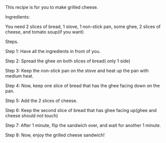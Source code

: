 This recipe is for you to make grilled cheese. 

Ingredients: 

You need 2 slices of bread,
1 stove,
1 non-stick pan,
some ghee,
2 slices of cheese,
and tomato soup(if you want)

Steps. 

Step 1: Have all the ingredients in front of you. 

Step 2: Spread the ghee on both slices of bread( only 1 side)

Step 3: Keep the non-stick pan on the stove and heat up the pan with medium heat.

Step 4: Now, keep one slice of bread that has the ghee facing down on the pan. 

Step 5: Add the 2 slices of cheese.

Step 6: Keep the second slice of bread that has ghee facing up(ghee and cheese should not touch) 

Step 7: After 1 minute, flip the sandwich over, and wait for another 1 minute. 

Step 8: Now, enjoy the grilled cheese sandwich!
